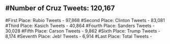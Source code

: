 #Number of Cruz Tweets: 120,167
---
#First Place: Rubio Tweets - 97,868
#Second Place: Clinton Tweets - 83,081
#Third Place: Kasich Tweets - 40,864
#Fourth Place: Sanders Tweets - 30,028
#Fifth Place: Carson Tweets - 9,862
#Sixth Place: Trump Tweets - 8,174
#Seventh Place: Jeb! Tweets - 6,914
#Last Place: Total Tweets -  
